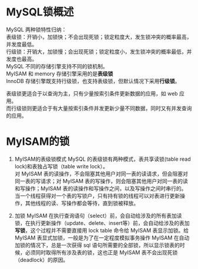 # MySQL锁概述

MySQL 两种锁特性归纳：  
表级锁：开销小，加锁快；不会出现死锁；锁定粒度大，发生锁冲突的概率最高，并发度最低。  
行级锁：开销大，加锁慢；会出现死锁；锁定粒度小，发生锁冲突的概率最低，并发度也最高。  
MySQL 不同的存储引擎支持不同的锁机制。  
MyISAM 和 memory 存储引擎采用的是**表级锁**  
InnoDB 存储引擎既支持行级锁，也支持表级锁，但默认情况下采用**行级锁**。  

表级锁更适合于以查询为主，只有少量按索引条件更新数据的应用，如 web 应用。  
而行级锁则更适合于有大量按索引条件并发更新少量不同数据，同时又有并发查询的应用。

# MyISAM的锁

1. MyISAM的表级锁模式
MySQL 的表级锁有两种模式，表共享读锁(table read lock)和表独占写锁（table write lock）。  
对 MyISAM 表的读操作，不会阻塞其他用户对同一表的读请求，但会阻塞对同一表的写请求；对 MyISAM 表的写操作，则会阻塞其他用户对同一表的读和写操作；MyISAM  表的读操作和写操作之间，以及写操作之间时串行的。  
当一个线程获得对一个表的写锁户，只有持有锁的线程可以对表进行更新操作，其他线程的读、写操作都会等待，直到锁被释放。

2. 加锁
MyISAM 在执行查询语句（select）前，会自动给涉及的所有表加读锁，在执行更新操作（update、delete、insert等）前，会自动给涉及的表加**写锁**，这个过程并不需要直接用 lock table 命令给 MyISAM 表显示加锁。给 MyISAM 表显式加锁，一般是为了在一定程度模拟事务操作 
MyISAM 在自动加锁的情况下，总是一次获得 sql 语句所需要的全部锁，所以显示锁表的时候，必须同时取得所有涉及表的锁，这也正是 MyISAM 表不会出现死锁（deadlock）的原因。